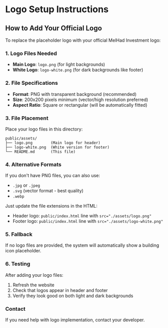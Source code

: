 # Logo Setup Instructions

## How to Add Your Official Logo

To replace the placeholder logo with your official MelHad Investment logo:

### 1. Logo Files Needed
- **Main Logo**: `logo.png` (for light backgrounds)
- **White Logo**: `logo-white.png` (for dark backgrounds like footer)

### 2. File Specifications
- **Format**: PNG with transparent background (recommended)
- **Size**: 200x200 pixels minimum (vector/high resolution preferred)
- **Aspect Ratio**: Square or rectangular (will be automatically fitted)

### 3. File Placement
Place your logo files in this directory:
```
public/assets/
├── logo.png        (Main logo for header)
├── logo-white.png  (White version for footer)
└── README.md       (This file)
```

### 4. Alternative Formats
If you don't have PNG files, you can also use:
- `.jpg` or `.jpeg`
- `.svg` (vector format - best quality)
- `.webp`

Just update the file extensions in the HTML:
- Header logo: `public/index.html` line with `src="./assets/logo.png"`
- Footer logo: `public/index.html` line with `src="./assets/logo-white.png"`

### 5. Fallback
If no logo files are provided, the system will automatically show a building icon placeholder.

### 6. Testing
After adding your logo files:
1. Refresh the website
2. Check that logos appear in header and footer
3. Verify they look good on both light and dark backgrounds

### Contact
If you need help with logo implementation, contact your developer.
